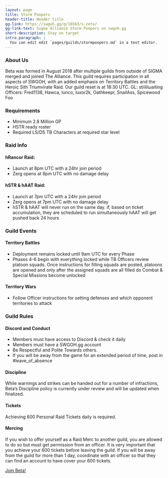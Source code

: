 ```yaml
---
layout: page
title: Storm Poopers
header-title: Header title
gg-link: https://swgoh.gg/g/16563/s-zeta/
gg-link-text: Sigma Alliance Storm Poopers on swgoh.gg
short-description: Stay on target
intro_paragraph: |
  You can edit edit `pages/guilds/stormpoopers.md` in a text editor.
---
```


### About Us

Beta was formed in August 2018 after multiple guilds from outside of SIGMA merged and joined The Alliance. This guild requires participation in all aspects of SWGOH, with an added emphasis on Territory Battles and the Heroic Sith Triumvirate Raid. Our guild reset is at 18:30 UTC. GL: stiiillωaiting Officers: Fred1138, Hawca, lunco, luxor2k, Oathkeepr, SnailAss, Spicewood Foo

### Requirements

* Minimum 2.8 Million GP
* HSTR ready roster
* Required LS/DS TB Characters at required star level

### Raid Info

#### hRancor Raid:

* Launch at 8pm UTC with a 24hr join period
* Zerg opens at 8pm UTC with no damage delay

#### hSTR & hAAT Raid:

* Launch at 7pm UTC with a 24hr join period
* Zerg opens at 7pm UTC with no damage delay
* hSTR & hAAT will never run on the same day. if, based on ticket accumulation, they are scheduled to run simultaneously hAAT will get pushed back 24 hours

### Guild Events

#### Territory Battles

* Deployment remains locked until 9am UTC for every Phase
* Phases 4-6 begin with everything locked while TB Officers review platoon squads. Once instructions for filling squads are posted, platoons are opened and only after the assigned squads are all filled do Combat & Special Missions become unlocked

#### Territory Wars

* Follow Officer instructions for setting defenses and which opponent territories to attack

### Guild Rules

#### Discord and Conduct

* Members must have access to Discord & check it daily
* Members must have a SWGOH.gg account
* Be Respectful and Polite Towards others.
* If you will be away from the game for an extended period of time, post in #leave_of_absence

#### Discipline

While warnings and strikes can be handed out for a number of infractions, Beta’s Discipline policy is currently under review and will be updated when finalized.

#### Tickets

Achieving 600 Personal Raid Tickets daily is required.

#### Mercing

If you wish to offer yourself as a Raid Merc to another guild, you are allowed to do so but must get permission from an officer. It is very important that you achieve your 600 tickets before leaving the guild. If you will be away from the guild for more than 1 day, coordinate with an officer so that they can find an account to have cover your 600 tickets.

[Join Beta!](https://discord.gg/V33Kfaj)
